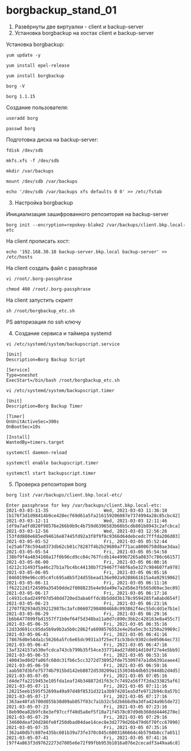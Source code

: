 # borgbackup_stand_01

1. Развёрнуты две виртуалки - client и backup-server
2. Установка borgbackup на хостах client и backup-server

Установка borgbackup:

`yum update -y`

`yum install epel-release`

`yum install borgbackup`

`borg -V`

`borg 1.1.15`

Создание пользователя:

`useradd borg`

`passwd borg`

Подготовка диска на backup-server:

`fdisk /dev/sdb`

`mkfs.xfs -f /dev/sdb`

`mkdir /var/backups`

`mount /dev/sdb /var/backups`

`echo '/dev/sdb /var/backups xfs defaults 0 0' >> /etc/fstab`

3. Настройка borgbackup

Инициализация зашифрованного репозитория на backup-server

`borg init --encryption=repokey-blake2 /var/backups/client.bkp.local-etc`

На client прописать хост:

`echo '192.168.30.10 backup-server.bkp.local backup-server' >> /etc/hosts`

На client создать файл с passphrase

`vi /root/.borg-passphrase`

`chmod 400 /root/.borg-passphrase`

На client запустить скрипт

`sh /root/borgbackup_etc.sh`

PS авторизация по ssh ключу

4. Создание сервиса и таймера systemd

`vi /etc/systemd/system/backupscript.service`

```
[Unit]
Description=Borg Backup Script

[Service]
Type=oneshot
ExecStart=/bin/bash /root/borgbackup_etc.sh
```

`vi /etc/systemd/system/backupscript.timer`

```
[Unit]
Description=Borg Backup Timer

[Timer]
OnUnitActiveSec=300s
OnBootSec=10s

[Install]
WantedBy=timers.target
```

`systemctl daemon-reload`

`systemctl enable backupscript.timer`

`systemctl start backupscript.timer`

5. Проверка репозитория borg

`borg list /var/backups/client.bkp.local-etc/`

```
Enter passphrase for key /var/backups/client.bkp.local-etc:
2021-03-03-11-35                     Wed, 2021-03-03 11:36:10 [b176f3d1d98414b9ce428ecf69d61a5fa216159206087e7374994a28c85cbc42]
2021-03-03-12-11                     Wed, 2021-03-03 12:11:46 [df9a7adfd020f98576e266b9b9c4b759d6396583b68b5cdb801b8943c2afcbca]
2021-03-03-12-56                     Wed, 2021-03-03 12:56:26 [53fdd880e685ed94616e87445fd92a3f8f9f8c9366d64debcedc7fffda206d03]
2021-03-05-05-52                     Fri, 2021-03-05 05:52:44 [e25a6f78c594a8373db62cb01c78287f4b2b29680a7f71aca8006758d8ae3daa]
2021-03-05-05-54                     Fri, 2021-03-05 05:54:58 [38bf9f4a4034108a17f0b96cd9cc04c767fcdb14e499b7265a0837c786c66157]
2021-03-05-06-00                     Fri, 2021-03-05 06:00:16 [d212c31493f5a46c27b1a7bc4bc44138b7f29467f748f6a5e327c984607fa978]
2021-03-05-06-05                     Fri, 2021-03-05 06:05:16 [0460199e96cc05c4fc695a8b5f24d55bead136e902a9288661615a4a92919062]
2021-03-05-06-11                     Fri, 2021-03-05 06:11:16 [f62212d1f24509a35450dde2f8088235e4e9da49e7a2d58e3fb565d69ac3ec89]
2021-03-05-06-17                     Fri, 2021-03-05 06:17:16 [c4931c6ad249f07d540dd720ed3aba6ffdc8b5ddd3b178c9594285fa8abd654f]
2021-03-05-06-23                     Fri, 2021-03-05 06:23:16 [2707f82934d539212987bc3afc0660729840046b8c093862f4ec55dcdd1e7b1e]
2021-03-05-06-29                     Fri, 2021-03-05 06:29:16 [b6b6477099fbd1557f71b0ef64f5d348ba11a0d7c890c3bb2c428163e8a455c7]
2021-03-05-06-35                     Fri, 2021-03-05 06:35:16 [2d33d691cc85da5b9a9b3a5b0c2862fa6098576552e4e26a5ec3c3250a29969c]
2021-03-05-06-41                     Fri, 2021-03-05 06:41:16 [78676d0e54da1c56266a5fc6e65dc9931a3f25ecf1cb3bdc9302cde05064ec73]
2021-03-05-06-47                     Fri, 2021-03-05 06:47:16 [3af324157a530efcdca743cb799b35f54ce337714ad27d8014d10df27e4e5bb9]
2021-03-05-06-53                     Fri, 2021-03-05 06:53:16 [40043ed0d2fa06fc68dc31fb6c5cc3272d738952fde75309747a1db6391eaee4]
2021-03-05-06-59                     Fri, 2021-03-05 06:59:16 [aab507d3bfe75774b7915bd142eb8872d530209a1153034b4db6519448b2d4d5]
2021-03-05-07-05                     Fri, 2021-03-05 07:05:16 [d4de7fa2219453e105fda1eaf24b348872d1f63c7c7492a56f7f2da233825af6]
2021-03-05-07-11                     Fri, 2021-03-05 07:11:16 [28215eeb1595f52699a49a97d48f8531d321a3b974201ea5dfe9712b94c8a57b]
2021-03-05-07-17                     Fri, 2021-03-05 07:17:16 [363ae40fa5700d855b30d09ab057f03c7a1b32c5d2b6bbd9a3dfa424a9b5de72]
2021-03-05-07-23                     Fri, 2021-03-05 07:23:16 [8eb90ea82b9fc8e3ef97ccff40d5a8ef5f10a71f4578c07d9db368dd4446270e]
2021-03-05-07-29                     Fri, 2021-03-05 07:29:16 [34600deaf20d286fe0f250dbad04dae14cec8e3d2779d26b479d6f70fcc67090]
2021-03-05-07-35                     Fri, 2021-03-05 07:35:16 [362a40db7c807e435bc601b39a73fe370c845c6803186664c4b5794b8cc7a651]
2021-03-05-07-41                     Fri, 2021-03-05 07:41:16 [97f4a863f3d97622273d7005e6e72f99fbb953b1016a076e2cecadf3a49aa6c8]
```
